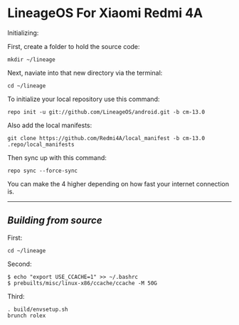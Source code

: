 LineageOS For Xiaomi Redmi 4A
=============================

Initializing:

First, create a folder to hold the source code: 

	mkdir ~/lineage

Next, naviate into that new directory via the terminal:

	cd ~/lineage

To initialize your local repository use this command:

	repo init -u git://github.com/LineageOS/android.git -b cm-13.0

Also add the local manifests:

	git clone https://github.com/Redmi4A/local_manifest -b cm-13.0 .repo/local_manifests

Then sync up with this command:

	repo sync --force-sync
	
You can make the 4 higher depending on how fast your internet connection is. 

-------------
 
_Building from source_
---------------

First:

	cd ~/lineage

Second:

	$ echo "export USE_CCACHE=1" >> ~/.bashrc
	$ prebuilts/misc/linux-x86/ccache/ccache -M 50G

Third:

	. build/envsetup.sh
	brunch rolex
